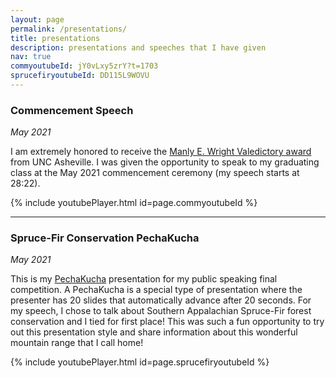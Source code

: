 ```yaml
---
layout: page
permalink: /presentations/
title: presentations
description: presentations and speeches that I have given
nav: true
commyoutubeId: jY0vLxy5zrY?t=1703
sprucefiryoutubeId: DD115L9WOVU
---
```


### Commencement Speech
_May 2021_

I am extremely honored to receive the [Manly E. Wright Valedictory award](https://www.unca.edu/events-and-news/commencement/manly-e-wright-award/) from UNC Asheville. I was given the opportunity to 
speak to my graduating class at the May 2021 commencement ceremony (my speech starts at 28:22).

{% include youtubePlayer.html id=page.commyoutubeId %}

---
### Spruce-Fir Conservation PechaKucha
_May 2021_

This is my [PechaKucha](https://pechakuchaavl.org/what-is-pecha-kucha) presentation for my public speaking final competition. A PechaKucha is a special type of presentation where the presenter has 
20 slides that automatically advance after 20 seconds. For my speech, I chose to talk about Southern Appalachian Spruce-Fir forest conservation and I tied for first place! This was such a fun 
opportunity to try out this presentation style and share information about this wonderful mountain range that I call home!

{% include youtubePlayer.html id=page.sprucefiryoutubeId %}
